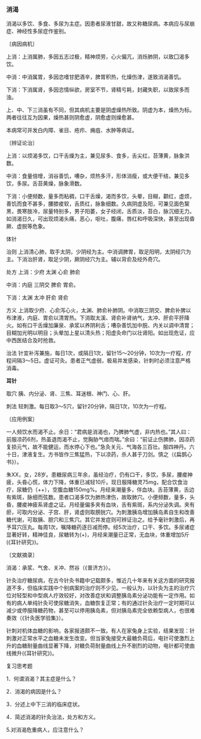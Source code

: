 ### 消渴

消渴以多饮、多食、多尿为主症。因患者尿液甘甜，故又称糖尿病。本病应与尿崩症、神经性多尿症作鉴别。

〔病因病机〕

上消：上消属肺，多因五志过极，精神烦劳，心火偏亢，消烁肺阴，以致囗渴多饮。

中消：中消属胃，多因恣嗜甘肥酒辛，脾胃积热，化燥伤津，遂致消渴善饥。

下消：下消属肾，多因恣情纵欲，房室不节，肾精亏耗，封藏失职，以致尿多而浊。

上、中、下三消虽有不同，但其病机主要是阴虚燥热所致。阴虚为本，燥热为标。两者往往互为因果，燥热甚则阴愈虚，阴愈虚则燥愈甚。

本病常可并发白内障、雀目、疮疖、痈疽、水肿等病证。

〔辨证论治〕

上消：以烦渴多饮，口干舌燥为主，兼见尿多、食多，舌尖红，苔薄黄，脉象洪数。

中消：食量倍增，消谷善饥，嘈杂，烦热多汗，形体消瘦，或大便干结，兼见多饮，多尿。舌苔黄燥，脉象滑数。

下消：小便频数，量多而粘稠，口干舌燥，渴而多饮，头晕，目糊，颧红，虚烦，善饥而食不甚多，腰膝痠软，舌质红，脉象细数。久病阴虚及阳，可兼见面色黧黑，畏寒肢冷，尿量特别多，男子阳萎，女子经闭，舌质淡，苔白，脉沉细无力。如消渴日久，可出现烦渴头痛，恶心，呕吐，腹痛，唇红和呼吸深快，甚至出现昏厥、虚脱等危象。

体针

治则  上消清心肺，取手太阴，少阴经为主。中消调脾胃，取足阳明，太阴经穴为主。下消治肝肾，取足少阴，厥阴经穴为主。辅以背俞及经外奇穴。

处方  上消：少府  太渊  心俞  肺俞

中消：内庭  三阴交  脾俞  胃俞。

下消：太渊  太冲  肝俞  肾俞

方义  上消取少府、心俞泻心火，太渊、肺俞补肺阴。中消取三阴交、脾俞补脾以布津液，内庭、胃俞以清胃热。下消取太溪、肾俞补肾纳气，太冲、肝俞平肝降火。如有口干舌燥加廉泉、承浆以养阴利舌；嘈杂善饥加中脘、内关以调中清胃；目糊加光明以明目；头晕加上星以清头热；阳虚灸命门以壮肾阳。如出现危证，应中西医结合及时抢救。

治法  针宜补泻兼施，每日1次，或隔日1次，留针15～20分钟，10次为一疗程，疗程间隔3～5日。虚证可灸。患者正气虚弱，极易并发感染，针刺时必须注意严格消毒。

 **耳针** 

取穴  胰、内分泌、肾、三焦、耳迷根、神门、心、肝。

刺法  轻刺激。每日取3～5穴，留针20分钟，隔日1次，10次为一疗程。

〔应用例案〕

一人频饮水而渴不止。余日：“君病是消渴也，乃脾肺气虚，非内热也。”其人曰：前服凉药6剂，热虽退而渴不止，觉胸胁气痞而喘。”余曰：“前证止伤脾肺，因凉药复损元气，故不能健运，而水停心下也。”急灸关元、气海各三百壮。服四神丹。六十日，津液复生。方书皆作三焦猛热，下以凉药，杀人甚于刀剑。慎之（《扁鹊心书》）。

朱XX，女，28岁。患糖尿病三年余，虽经治疗，仍有口干，多饮，多尿，腰痠神疲，头昏心慌，体力下降，体重已减轻10斤。现日服降糖灵75mg，配合饮食治疗，尿糖仍（++），空腹血糖150mg%。月经来潮量多，伴血块。舌苔薄黄，舌边有紫斑，脉细而弦数。患者口渴多饮为肺热津伤，故取肺穴。小便频数，量多，头昏，腰痠神疲系肾虚之证。月经量偏多夹有血块，舌有紫斑，系内分泌失调。夹有瘀，可取内分泌、子宫、肝，肾虚则取膀胱穴。为刺激胰岛增加胰岛素自生和改善糖代谢，可取胰、胆穴和三焦穴。其它并发症则可辨证治之。给予毫针刺激后，再予耳穴压丸。每周1次，嘱降糖药逐日减而停。经5次治疗，口干、多饮。多尿诸症显著好转，精神佳良，尿糖转为(+)，月经来潮量已正常，无血块，体重增加5斤(《耳针研究》)。

〔文献摘录〕

消渴：承浆、气舍、关冲、然谷（《普济方》）。

针灸治疗糖尿病，在古今针灸书籍中记载颇多，惟近几十年来有关这方面的研究报道不多，但临床实践中个别病案的治疗则不少见。一般认为，以针灸为主的治疗穴位对轻型和中型病人疗效较好，对改善症状和调整胰岛素分泌功能有一定作用。如有的病人单纯针灸可使尿糖消失，血糖恢复正常；有的通过针灸治疗一定时期可以减少或停服降糖药物，甚至可以停用胰岛素，但对胰岛素完全依赖型病人，也很难奏效（《针灸医学验集》）。

针刺对机体血糖的影响，各家报道颇不一致。有人在家兔身上实验，结果发现：针刺激对正常水平之血糖未发生改变。但当家兔接受大最糖负荷后，电针可使激烈上升的血糖耐量曲线显著下降，对糖负荷耐量曲线上升不剧烈的动物，电针都可使曲线微升(《耳针研究》)。

复习思考题

1．何谓消渴？其主症是什么？

2．消渴的病因是什么？

3．分述上中下三消的临床症状。

4．简述消渴的针灸治法，处方和方义。

5.对消渴危重病人，应注意什么？
